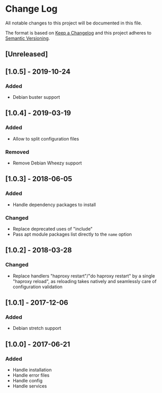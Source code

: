 # Change Log
All notable changes to this project will be documented in this file.

The format is based on [Keep a Changelog](http://keepachangelog.com/)
and this project adheres to [Semantic Versioning](http://semver.org/).

## [Unreleased]

## [1.0.5] - 2019-10-24
### Added
- Debian buster support

## [1.0.4] - 2019-03-19
### Added
- Allow to split configuration files

### Removed
- Remove Debian Wheezy support

## [1.0.3] - 2018-06-05
### Added
- Handle dependency packages to install

### Changed
- Replace deprecated uses of "include"
- Pass apt module packages list directly to the `name` option

## [1.0.2] - 2018-03-28
### Changed
- Replace handlers "haproxy restart"/"do haproxy restart" by a single "haproxy reload",
  as reloading takes natively and seamlessly care of configuration validation

## [1.0.1] - 2017-12-06
### Added
- Debian stretch support

## [1.0.0] - 2017-06-21
### Added
- Handle installation
- Handle error files
- Handle config
- Handle services
